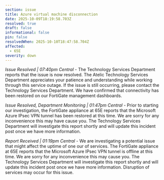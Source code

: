 ```yaml
---
section: issue
title: Azure virtual machine disconnection
date: 2025-10-09T18:19:58.703Z
resolved: true
draft: false
informational: false
pin: false
resolvedWhen: 2025-10-10T18:47:58.704Z
affected:
  - 65E
severity: down
---
```

*Issue Resolved | 07:40pm Central* - The Technology Services Department reports that the issue is now resolved. The Atelic Technology Services Department appreciates your patience and understanding while working through this service outage. If the issue is still occurring, please contact the Technology Services Department. We have confirmed that connectivity has been restored on our FortiGate management dashboards.

*Issue Resolved, Department Monitoring | 01:47pm Central* - Prior to starting our investigation, the FortiGate appliance at 65E reports that the Microsoft Azure IPsec VPN tunnel has been restored at this time. We are sorry for any inconvenience this may have cause you. The Technology Services Department will investigate this report shortly and will update this incident post once we have more information.

*Report Received | 01:19pm Central* - We are investigating a potential issue that might affect the uptime of one our of services. The FortiGate appliance at 65E reports that the Microsoft Azure IPsec VPN tunnel is offline at this time. We are sorry for any inconvenience this may cause you. The Technology Services Department will investigate this report shortly and will update this incident post once we have more information. Disruption of services may occur for this issue.
